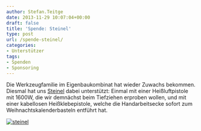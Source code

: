 ```yaml
---
author: Stefan.Teitge
date: 2013-11-29 10:07:04+00:00
draft: false
title: 'Spende: Steinel'
type: post
url: /spende-steinel/
categories:
- Unterstützer
tags:
- Spenden
- Sponsoring
---
```


Die Werkzeugfamilie im Eigenbaukombinat hat wieder Zuwachs bekommen. Diesmal hat uns [Steinel](https://www.steinel.de/index.php?lang=1&cl=start) dabei unterstützt: Einmal mit einer Heißluftpistole mit 1600W, die wir demnächst beim Tiefziehen erproben wollen, und mit einer kabellosen Heißklebepistole, welche die Handarbeitsecke sofort zum Weihnachtskalenderbasteln entführt hat.<!-- more -->

[![steinel](/wp-content/uploads/2013/11/steinel-1024x885.jpg)
](/wp-content/uploads/2013/11/steinel.jpg)
